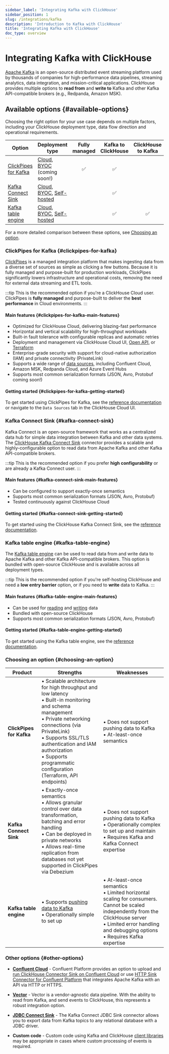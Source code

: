 ```yaml
---
sidebar_label: 'Integrating Kafka with ClickHouse'
sidebar_position: 1
slug: /integrations/kafka
description: 'Introduction to Kafka with ClickHouse'
title: 'Integrating Kafka with ClickHouse'
doc_type: overview
---
```


# Integrating Kafka with ClickHouse

[Apache Kafka](https://kafka.apache.org/) is an open-source distributed event streaming platform used by thousands of companies for high-performance data pipelines, streaming analytics, data integration, and mission-critical applications. ClickHouse provides multiple options to **read from** and **write to** Kafka and other Kafka API-compatible brokers (e.g., Redpanda, Amazon MSK).

## Available options {#available-options}

Choosing the right option for your use case depends on multiple factors, including your ClickHouse deployment type, data flow direction and operational requirements.

| Option                                                  | Deployment type | Fully managed | Kafka to ClickHouse | ClickHouse to Kafka |
|---------------------------------------------------------|------------|:-------------------:|:-------------------:|:------------------:|
| [ClickPipes for Kafka](/integrations/clickpipes/kafka)                                | [Cloud], [BYOC] (coming soon!)   | ✅ | ✅ |   |
| [Kafka Connect Sink](./kafka-clickhouse-connect-sink.md) | [Cloud], [BYOC], [Self-hosted] | | ✅ |   |
| [Kafka table engine](./kafka-table-engine.md)           | [Cloud], [BYOC], [Self-hosted] | | ✅ | ✅ |

For a more detailed comparison between these options, see [Choosing an option](#choosing-an-option).

### ClickPipes for Kafka {#clickpipes-for-kafka}

[ClickPipes](../clickpipes/index.md) is a managed integration platform that makes ingesting data from a diverse set of sources as simple as clicking a few buttons. Because it is fully managed and purpose-built for production workloads, ClickPipes significantly lowers infrastructure and operational costs, removing the need for external data streaming and ETL tools.

:::tip
This is the recommended option if you're a ClickHouse Cloud user. ClickPipes is **fully managed** and purpose-built to deliver the **best performance** in Cloud environments.
:::

#### Main features {#clickpipes-for-kafka-main-features}

[//]: # "TODO It isn't optimal to link to a static alpha-release of the Terraform provider. Link to a Terraform guide once that's available."

* Optimized for ClickHouse Cloud, delivering blazing-fast performance
* Horizontal and vertical scalability for high-throughput workloads
* Built-in fault tolerance with configurable replicas and automatic retries
* Deployment and management via ClickHouse Cloud UI, [Open API](../../../cloud/manage/api/api-overview.md), or [Terraform](https://registry.terraform.io/providers/ClickHouse/clickhouse/3.3.3-alpha2/docs/resources/clickpipe)
* Enterprise-grade security with support for cloud-native authorization (IAM) and private connectivity (PrivateLink)
* Supports a wide range of [data sources](/integrations/clickpipes/kafka/reference/), including Confluent Cloud, Amazon MSK, Redpanda Cloud, and Azure Event Hubs
* Supports most common serialization formats (JSON, Avro, Protobuf coming soon!)

#### Getting started {#clickpipes-for-kafka-getting-started}

To get started using ClickPipes for Kafka, see the [reference documentation](/integrations/clickpipes/kafka/reference) or navigate to the `Data Sources` tab in the ClickHouse Cloud UI.

### Kafka Connect Sink {#kafka-connect-sink}

Kafka Connect is an open-source framework that works as a centralized data hub for simple data integration between Kafka and other data systems. The [ClickHouse Kafka Connect Sink](https://github.com/ClickHouse/clickhouse-kafka-connect) connector provides a scalable and highly-configurable option to read data from Apache Kafka and other Kafka API-compatible brokers.

:::tip
This is the recommended option if you prefer **high configurability** or are already a Kafka Connect user.
:::

#### Main features {#kafka-connect-sink-main-features}

* Can be configured to support exactly-once semantics
* Supports most common serialization formats (JSON, Avro, Protobuf)
* Tested continuously against ClickHouse Cloud

#### Getting started {#kafka-connect-sink-getting-started}

To get started using the ClickHouse Kafka Connect Sink, see the [reference documentation](./kafka-clickhouse-connect-sink.md).

### Kafka table engine {#kafka-table-engine}

The [Kafka table engine](./kafka-table-engine.md) can be used to read data from and write data to Apache Kafka and other Kafka API-compatible brokers. This option is bundled with open-source ClickHouse and is available across all deployment types.

:::tip
This is the recommended option if you're self-hosting ClickHouse and need a **low entry barrier** option, or if you need to **write** data to Kafka.
:::

#### Main features {#kafka-table-engine-main-features}

* Can be used for [reading](./kafka-table-engine.md/#kafka-to-clickhouse) and [writing](./kafka-table-engine.md/#clickhouse-to-kafka) data
* Bundled with open-source ClickHouse
* Supports most common serialization formats (JSON, Avro, Protobuf)

#### Getting started {#kafka-table-engine-getting-started}

To get started using the Kafka table engine, see the [reference documentation](./kafka-table-engine.md).

### Choosing an option {#choosing-an-option}

| Product | Strengths | Weaknesses |
|---------|-----------|------------|
| **ClickPipes for Kafka** | • Scalable architecture for high throughput and low latency<br/>• Built-in monitoring and schema management<br/>• Private networking connections (via PrivateLink)<br/>• Supports SSL/TLS authentication and IAM authorization<br/>• Supports programmatic configuration (Terraform, API endpoints) | • Does not support pushing data to Kafka<br/>• At-least-once semantics |
| **Kafka Connect Sink** | • Exactly-once semantics<br/>• Allows granular control over data transformation, batching and error handling<br/>• Can be deployed in private networks<br/>• Allows real-time replication from databases not yet supported in ClickPipes via Debezium | • Does not support pushing data to Kafka<br/>• Operationally complex to set up and maintain<br/>• Requires Kafka and Kafka Connect expertise |
| **Kafka table engine** | • Supports [pushing data to Kafka](./kafka-table-engine.md/#clickhouse-to-kafka)<br/>• Operationally simple to set up | • At-least-once semantics<br/>• Limited horizontal scaling for consumers. Cannot be scaled independently from the ClickHouse server<br/>• Limited error handling and debugging options<br/>• Requires Kafka expertise |

### Other options {#other-options}

* [**Confluent Cloud**](./confluent/index.md) - Confluent Platform provides an option to upload and [run ClickHouse Connector Sink on Confluent Cloud](./confluent/custom-connector.md) or use [HTTP Sink Connector for Confluent Platform](./confluent/kafka-connect-http.md) that integrates Apache Kafka with an API via HTTP or HTTPS.

* [**Vector**](./kafka-vector.md) - Vector is a vendor-agnostic data pipeline. With the ability to read from Kafka, and send events to ClickHouse, this represents a robust integration option.

* [**JDBC Connect Sink**](./kafka-connect-jdbc.md) - The Kafka Connect JDBC Sink connector allows you to export data from Kafka topics to any relational database with a JDBC driver.

* **Custom code** - Custom code using Kafka and ClickHouse [client libraries](../../language-clients/index.md) may be appropriate in cases where custom processing of events is required.

[BYOC]: ../../../cloud/reference/byoc.md
[Cloud]: ../../../cloud-index.md
[Self-hosted]: ../../../intro.md
